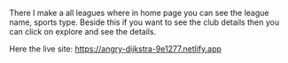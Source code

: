 There I make a all leagues where in home page you can see the league name, sports type. Beside this if you want to see the club details then you can click on explore and see the details.

Here the live site: https://angry-dijkstra-9e1277.netlify.app
